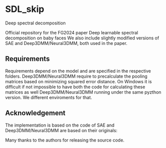 # SDL_skip
Deep spectral decomposition

Official repository for the FG2024 paper Deep learnable spectral decomposition on baby faces
We also include slightly modified versions of SAE and Deep3DMM/Neural3DMM, both used in the paper.

## Requirements
Requirements depend on the model and are specified in the respective folders.
Deep3DMM/Neural3DMM require to precalculate the pooling matrices based on minimizing squared
error distance. On Windows it is difficult if not impossible to have both the code for calculating these matrices as well Deep3DMM/Neural3DMM running under the same pyzthon version.
We different enviroments for that.


## Acknowledgement
The implementation is based on the code of SAE and Deep3DMM/Neural3DMM are based on their originals:

Many thanks to the authors for releasing the source code.
